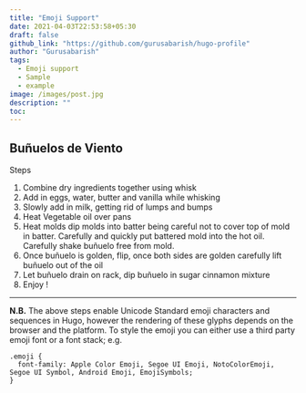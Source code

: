 ```yaml
---
title: "Emoji Support"
date: 2021-04-03T22:53:58+05:30
draft: false
github_link: "https://github.com/gurusabarish/hugo-profile"
author: "Gurusabarish"
tags:
  - Emoji support
  - Sample
  - example
image: /images/post.jpg
description: ""
toc: 
---
```


## Buñuelos de Viento 

Steps
1. Combine dry ingredients together using whisk 
2. Add in eggs, water, butter and vanilla while whisking 
3. Slowly add in milk, getting rid of lumps and bumps
4. Heat Vegetable oil over pans 
5. Heat molds dip molds into batter being careful not to cover top of mold in batter. Carefully and quickly put battered mold into the hot oil. Carefully shake buñuelo free from mold. 
6. Once buñuelo is golden, flip, once both sides are golden carefully lift buñuelo out of the oil
7. Let buñuelo drain on rack, dip buñuelo in sugar cinnamon mixture
8. Enjoy ! 

<hr>

**N.B.** The above steps enable Unicode Standard emoji characters and sequences in Hugo, however the rendering of these glyphs depends on the browser and the platform. To style the emoji you can either use a third party emoji font or a font stack; e.g.

```
.emoji {
  font-family: Apple Color Emoji, Segoe UI Emoji, NotoColorEmoji, Segoe UI Symbol, Android Emoji, EmojiSymbols;
}
```